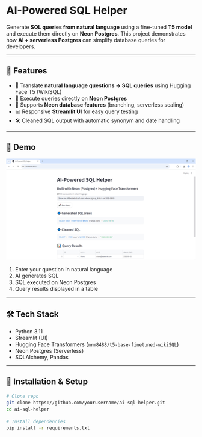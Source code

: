 #  AI-Powered SQL Helper

Generate **SQL queries from natural language** using a fine-tuned **T5 model** and execute them directly on **Neon Postgres**. This project demonstrates how **AI + serverless Postgres** can simplify database queries for developers.

---

## 🌟 Features

- 🧠 Translate **natural language questions → SQL queries** using Hugging Face T5 (WikiSQL)
- 🚀 Execute queries directly on **Neon Postgres**
- 🌿 Supports **Neon database features** (branching, serverless scaling)
- 📊 Responsive **Streamlit UI** for easy query testing
- 🛠 Cleaned SQL output with automatic synonym and date handling

---

## 🎥 Demo

![Demo](./demo/demo.png)

1. Enter your question in natural language
2. AI generates SQL
3. SQL executed on Neon Postgres
4. Query results displayed in a table

---

## 🛠 Tech Stack

- Python 3.11
- Streamlit (UI)
- Hugging Face Transformers (`mrm8488/t5-base-finetuned-wikiSQL`)
- Neon Postgres (Serverless)
- SQLAlchemy, Pandas

---

## 🚀 Installation & Setup

```bash
# Clone repo
git clone https://github.com/yourusername/ai-sql-helper.git
cd ai-sql-helper

# Install dependencies
pip install -r requirements.txt
